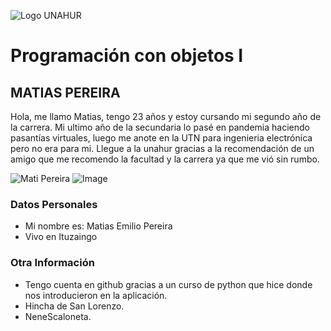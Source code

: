 ![Logo UNAHUR](./UNAHUR.png)

# Programación con objetos I
## MATIAS PEREIRA
Hola, me llamo Matias, tengo 23 años y estoy cursando mi segundo año de la carrera.
Mi ultimo año de la secundaria lo pasé en pandemia haciendo pasantías virtuales, 
luego me anote en la UTN para ingenieria electrónica pero no era para mi. 
Llegue a la unahur gracias a la recomendación de un amigo que me recomendo la facultad y la carrera ya que me vió sin rumbo. 

![Mati Pereira](./FotoGithub.png)
![Image](https://github.com/user-attachments/assets/b24c67c9-733b-4e44-a36e-5122e03e707e)

### Datos Personales
- Mi nombre es: Matias Emilio Pereira
- Vivo en Ituzaingo


### Otra Información
- Tengo cuenta en github gracias a un curso de python que hice donde nos introducieron en la aplicación.
- Hincha de San Lorenzo.
- NeneScaloneta.
